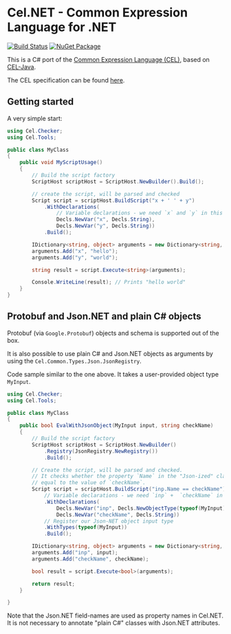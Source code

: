 # Cel.NET - Common Expression Language for .NET

[![Build Status][github-actions-shield]][github-actions-link] [![NuGet Package](https://img.shields.io/nuget/v/Cel.NET.svg)](https://www.nuget.org/packages/Cel.NET)

[github-actions-shield]: https://github.com/rayokota/cel.net/actions/workflows/build.yml/badge.svg?branch=master
[github-actions-link]: https://github.com/rayokota/cel.net/actions

This is a C# port of the [Common Expression Language (CEL)](https://opensource.google/projects/cel), based on [CEL-Java](https://github.com/projectnessie/cel-java).

The CEL specification can be found [here](https://github.com/google/cel-spec).

## Getting started

A very simple start:

```csharp
using Cel.Checker;
using Cel.Tools;

public class MyClass
{
    public void MyScriptUsage()
    {
        // Build the script factory
        ScriptHost scriptHost = ScriptHost.NewBuilder().Build();

        // create the script, will be parsed and checked
        Script script = scriptHost.BuildScript("x + ' ' + y")
            .WithDeclarations(
                // Variable declarations - we need `x` and `y` in this example
                Decls.NewVar("x", Decls.String),
                Decls.NewVar("y", Decls.String))
            .Build();

        IDictionary<string, object> arguments = new Dictionary<string, object>();
        arguments.Add("x", "hello");
        arguments.Add("y", "world");

        string result = script.Execute<string>(arguments);

        Console.WriteLine(result); // Prints "hello world"
    }
}
```

## Protobuf and Json.NET and plain C# objects

Protobuf (via `Google.Protobuf`) objects and schema is supported out of the box.

It is also possible to use plain C# and Json.NET objects as arguments by using the 
`Cel.Common.Types.Json.JsonRegistry`.

Code sample similar to the one above. It takes a user-provided object type `MyInput`.

```csharp
using Cel.Checker;
using Cel.Tools;

public class MyClass
{
    public bool EvalWithJsonObject(MyInput input, string checkName)
    {
        // Build the script factory
        ScriptHost scriptHost = ScriptHost.NewBuilder()
            .Registry(JsonRegistry.NewRegistry())
            .Build();

        // Create the script, will be parsed and checked.
        // It checks whether the property `Name` in the "Json-ized" class `MyInput` is
        // equal to the value of `checkName`.
        Script script = scriptHost.BuildScript("inp.Name == checkName")
            // Variable declarations - we need `inp` +  `checkName` in this example
            .WithDeclarations(
                Decls.NewVar("inp", Decls.NewObjectType(typeof(MyInput).FullName)),
                Decls.NewVar("checkName", Decls.String))
            // Register our Json-NET object input type
            .WithTypes(typeof(MyInput))
            .Build();

        IDictionary<string, object> arguments = new Dictionary<string, object>();
        arguments.Add("inp", input);
        arguments.Add("checkName", checkName);

        bool result = script.Execute<bool>(arguments);

        return result;
    }

}
```

Note that the Json.NET field-names are used as property names in Cel.NET. It is not necessary to
annotate "plain C#" classes with Json.NET attributes.


